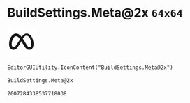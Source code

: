 # BuildSettings.Meta@2x `64x64`
<img src="/img/BuildSettings.Meta@2x.png" width=64 height=64>

``` CSharp
EditorGUIUtility.IconContent("BuildSettings.Meta@2x")
```
```
BuildSettings.Meta@2x
```
```
2007284338537718038
```
